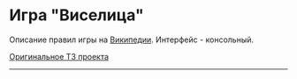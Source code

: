 # Игра "Виселица"

Описание правил игры на [Википедии](https://ru.wikipedia.org/wiki/%D0%92%D0%B8%D1%81%D0%B5%D0%BB%D0%B8%D1%86%D0%B0_%28%D0%B8%D0%B3%D1%80%D0%B0%29).
Интерфейс - консольный.

[Оригинальное ТЗ проекта](https://zhukovsd.github.io/java-backend-learning-course/projects/hangman/)

---

